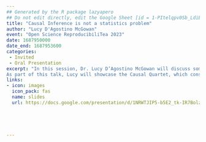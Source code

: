 ```yaml
---
## Generated by the R package lazyapero
## Do not edit directly, edit the Google Sheet [id = 1-PItelqpv0Sb_LdiEDqb8O3D_Roii5nVTL07IRVbRtA]
title: "Causal Inference is not a statistics problem"
author: "Lucy D'Agostino McGowan"
event: "Open Science ReproducibiliTea 2023"
date: 1687950000
date_end: 1687953600
categories:
 - Invited
 - Oral Presentation
excerpt: "In this session, Dr. Lucy D’Agostino McGowan will discuss some of the major challenges in causal inference, and why statistical tools alone cannot uncover the data-generating mechanism when attempting to answer causal questions.
As part of this talk, Lucy will showcase the Causal Quartet, which consists of four datasets that have the same statistical properties, but different true causal effects due to different ways in which the data was generated. These examples illustrate the limitations of relying solely on statistical tools in data analyses and highlight the crucial role of domain-specific knowledge."
links:
- icon: images
  icon_pack: fas
  name: slides
  url: https://docs.google.com/presentation/d/1NRWTJIP5-b5E2_tk-IR7Bolz26Wb-8DHvQ2mwpuQeb8/edit#slide=id.g22bbe59f70d_0_183





---
```

